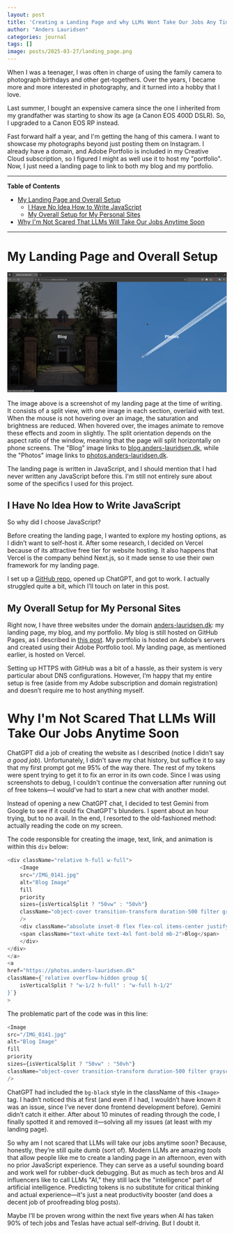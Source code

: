 ```yaml
---
layout: post
title: 'Creating a Landing Page and why LLMs Wont Take Our Jobs Any Time Soon'
author: "Anders Lauridsen"
categories: journal
tags: []
image: posts/2025-03-27/landing_page.png
---
```


When I was a teenager, I was often in charge of using the family camera to photograph birthdays and other get-togethers. Over the years, I became more and more interested in photography, and it turned into a hobby that I love.

Last summer, I bought an expensive camera since the one I inherited from my grandfather was starting to show its age (a Canon EOS 400D DSLR). So, I upgraded to a Canon EOS RP instead.

Fast forward half a year, and I'm getting the hang of this camera. I want to showcase my photographs beyond just posting them on Instagram. I already have a domain, and Adobe Portfolio is included in my Creative Cloud subscription, so I figured I might as well use it to host my "portfolio". Now, I just need a landing page to link to both my blog and my portfolio.

---

**Table of Contents**

- [My Landing Page and Overall Setup](#my-landing-page-and-overall-setup)
  - [I Have No Idea How to Write JavaScript](#i-have-no-idea-how-to-write-javascript)
  - [My Overall Setup for My Personal Sites](#my-overall-setup-for-my-personal-sites)
- [Why I'm Not Scared That LLMs Will Take Our Jobs Anytime Soon](#why-im-not-scared-that-llms-will-take-our-jobs-anytime-soon)

---

# My Landing Page and Overall Setup

![Screenshot of landing page](../assets/img/posts/2025-03-27/landing_page_full.png)

The image above is a screenshot of my landing page at the time of writing. It consists of a split view, with one image in each section, overlaid with text. When the mouse is not hovering over an image, the saturation and brightness are reduced. When hovered over, the images animate to remove these effects and zoom in slightly. The split orientation depends on the aspect ratio of the window, meaning that the page will split horizontally on phone screens. The "Blog" image links to [blog.anders-lauridsen.dk](https://blog.anders-lauridsen.dk/), while the "Photos" image links to [photos.anders-lauridsen.dk](https://photos.anders-lauridsen.dk/).

The landing page is written in JavaScript, and I should mention that I had never written any JavaScript before this. I'm still not entirely sure about some of the specifics I used for this project.

## I Have No Idea How to Write JavaScript

So why did I choose JavaScript?

Before creating the landing page, I wanted to explore my hosting options, as I didn’t want to self-host it. After some research, I decided on Vercel because of its attractive free tier for website hosting. It also happens that Vercel is the company behind Next.js, so it made sense to use their own framework for my landing page.

I set up a [GitHub repo](https://github.com/ahll19/landing-page), opened up ChatGPT, and got to work. I actually struggled quite a bit, which I’ll touch on later in this post.

## My Overall Setup for My Personal Sites

Right now, I have three websites under the domain [anders-lauridsen.dk](https://www.anders-lauridsen.dk/): my landing page, my blog, and my portfolio. My blog is still hosted on GitHub Pages, as I described in [this post](https://blog.anders-lauridsen.dk/creating-my-website). My portfolio is hosted on Adobe’s servers and created using their Adobe Portfolio tool. My landing page, as mentioned earlier, is hosted on Vercel.

Setting up HTTPS with GitHub was a bit of a hassle, as their system is very particular about DNS configurations. However, I’m happy that my entire setup is free (aside from my Adobe subscription and domain registration) and doesn’t require me to host anything myself.

# Why I'm Not Scared That LLMs Will Take Our Jobs Anytime Soon

ChatGPT did a job of creating the website as I described (notice I didn’t say *a good job*). Unfortunately, I didn't save my chat history, but suffice it to say that my first prompt got me 95% of the way there. The rest of my tokens were spent trying to get it to fix an error in its own code. Since I was using screenshots to debug, I couldn't continue the conversation after running out of free tokens—I would've had to start a new chat with another model.

Instead of opening a new ChatGPT chat, I decided to test Gemini from Google to see if it could fix ChatGPT's blunders. I spent about an hour trying, but to no avail. In the end, I resorted to the old-fashioned method: actually reading the code on my screen.

The code responsible for creating the image, text, link, and animation is within this `div` below:

```javascript
<div className="relative h-full w-full">
    <Image
    src="/IMG_0141.jpg"
    alt="Blog Image"
    fill
    priority
    sizes={isVerticalSplit ? "50vw" : "50vh"}
    className="object-cover transition-transform duration-500 filter grayscale-[30%] brightness-[50%] group-hover:grayscale-0 group-hover:brightness-100 group-hover:scale-110"
    />
    <div className="absolute inset-0 flex flex-col items-center justify-center bg-opacity-30">
    <span className="text-white text-4xl font-bold mb-2">Blog</span>
    </div>
</div>
</a>
<a
href="https://photos.anders-lauridsen.dk"
className={`relative overflow-hidden group ${
    isVerticalSplit ? "w-1/2 h-full" : "w-full h-1/2"
}`}
>
```

The problematic part of the code was in this line:

```javascript
<Image
src="/IMG_0141.jpg"
alt="Blog Image"
fill
priority
sizes={isVerticalSplit ? "50vw" : "50vh"}
className="object-cover transition-transform duration-500 filter grayscale-[30%] brightness-[50%] group-hover:grayscale-0 group-hover:brightness-100 group-hover:scale-110"
/>
```

ChatGPT had included the `bg-black` style in the className of this `<Image>` tag. I hadn’t noticed this at first (and even if I had, I wouldn’t have known it was an issue, since I’ve never done frontend development before). Gemini didn’t catch it either. After about 10 minutes of reading through the code, I finally spotted it and removed it—solving all my issues (at least with my landing page).

So why am I not scared that LLMs will take our jobs anytime soon? Because, honestly, they’re still quite dumb (sort of). Modern LLMs are amazing *tools* that allow people like me to create a landing page in an afternoon, even with no prior JavaScript experience. They can serve as a useful sounding board and work well for rubber-duck debugging. But as much as tech bros and AI influencers like to call LLMs "AI," they still lack the "intelligence" part of artificial intelligence. Predicting tokens is no substitute for critical thinking and actual experience—it's just a neat productivity booster (and does a decent job of proofreading blog posts).

Maybe I’ll be proven wrong within the next five years when AI has taken 90% of tech jobs and Teslas have actual self-driving. But I doubt it.

